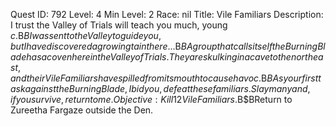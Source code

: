 Quest ID: 792
Level: 4
Min Level: 2
Race: nil
Title: Vile Familiars
Description: I trust the Valley of Trials will teach you much, young $c.$B$BI was sent to the Valley to guide you, but I have discovered a growing taint here...$B$BA group that calls itself the Burning Blade has a coven here in the Valley of Trials.They are skulking in a cave to the northeast, and their Vile Familiars have spilled from its mouth to cause havoc.$B$BAs your first task against the Burning Blade, I bid you, defeat these familiars. Slay many and, if you survive, return to me.
Objective: Kill 12 Vile Familiars.$B$BReturn to Zureetha Fargaze outside the Den.
